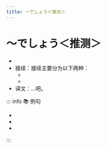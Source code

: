 ```yaml
---
title: ～でしょう＜推测＞
---
```

            
# ～でしょう＜推测＞

* <grammer-content sentence="意义：表示推测。**でしょう** 是 **です** 表示推测的形式" />
* 接续：接续主要分为以下两种：
  * <grammer-content sentence="动词/1类形容词**简体** + でしょう" />
  * <grammer-content sentence="2类形容词词干/名词 + でしょう" />
* 译文：...吧。

::: info :books: 例句

* <grammer-content id='1-7-10-0' sentence="12[時/じ]ごろからは[混/こ]む**でしょう**。" trans="从12点左右开始会很拥挤吧。" />
* <grammer-content id='1-7-10-1' sentence="[遠藤/えんどう]さんも[国/くに]へ[帰/かえ]らなかった**でしょう**。" trans="远藤也还没回国吧。" />
* <grammer-content id='1-7-10-2' sentence="A: どの[店/みせ]がいいですか。" trans="A: 哪家店比较好呢？" />
  <grammer-content id='1-7-10-3' sentence="B: そうですね。あの[店/みせ]がいい**でしょう**。" trans="B: 这样啊。那家店应该还不错。" />

:::
